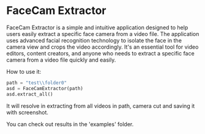 # FaceCam Extractor
FaceCam Extractor is a simple and intuitive application designed to help users easily extract a specific face camera from a video file. 
The application uses advanced facial recognition technology to isolate the face in the camera view and crops the video accordingly. 
It's an essential tool for video editors, content creators, and anyone who needs to extract a specific face camera from a video file quickly and easily.

How to use it:
```python
path = "test\\folder0"
asd = FaceCamExtractor(path)
asd.extract_all()
```
It will resolve in extracting from all videos in path, camera cut and saving it with screenshot.

You can check out results in the 'examples' folder.


